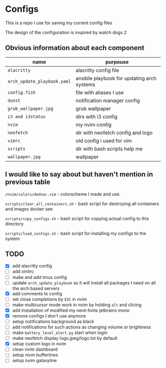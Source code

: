 # Configs

This is a repo I use for saving my current config files

The design of the configuration is inspired by watch dogs 2

## Obvious information about each component

| name                          | purpouse                                      |
| ----------------------------- | --------------------------------------------- |
| `alacritty`                   | alacritty config file                         |
| `arch_update_playbook.yaml`   | ansible playbook for updating arch systems    |
| `config.fish`                 | file with aliases I use                       |
| `dunst`                       | notification manager config                   |
| `grub_wallpaper.jpg`          | grub wallpaper                                |
| `i3 and i3status`             | dirs with i3 config                           |
| `nvim`                        | my nvim config                                |
| `neofetch`                    | dir with neofetch config and logo             |
| `vimrc`                       | old config i used for vim                     |
| `scripts`                     | dir with bash scripts help me                 |
| `wallpaper.jpg`               | wallpaper                                     |

## I would like to say about but haven't mention in previous table

`/nvim/colors/dedsec.vim` - colorscheme I made and use. 

`scripts/clear_all_containers.sh` - bash script for destroying all containers and images docker see

`scripts/copy_configs.sh` - bash script for copying actual config to this directory

`scripts/load_configs.sh` - bash script for installing my configs to the system

## TODO

- [x] add alacritty config
- [ ] add xinitrc
- [ ] make and add tmux config
- [ ] update `arch_update_playbook` so it will install all packages I need on all the arch based servers
- [x] add comments to config
- [ ] set close completions by `ESC` in nvim
- [ ] make multicursor mode work in nvim by holding `alt` and clicing
- [x] add installation of modified my nerd-fonts jetbrains mono
- [x] remove configs I don't use anymore
- [ ] setup notifications background as black
- [ ] add notifications for such actions as changing volume or brightness
- [ ] make `battery_level_alert.py` start when login
- [ ] make neofetch display logo.jpeg/logo.txt by default
- [x] setup custom logo in nvim
- [ ] clean nvim dashboard
- [ ] setup nivm bufferlines
- [ ] setup nvim galaxyline
